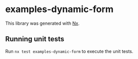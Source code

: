 # examples-dynamic-form

This library was generated with [Nx](https://nx.dev).

## Running unit tests

Run `nx test examples-dynamic-form` to execute the unit tests.
